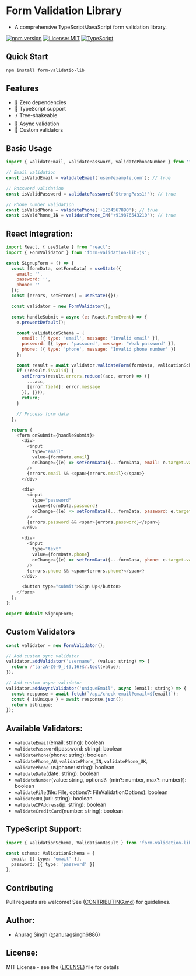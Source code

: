 # Form Validation Library

- A comprehensive TypeScript/JavaScript form validation library.

[![npm version](https://badge.fury.io/js/form-validation-lib-js.svg)](https://badge.fury.io/js/form-validation-lib-js)
[![License: MIT](https://img.shields.io/badge/License-MIT-yellow.svg)](https://opensource.org/licenses/MIT)
[![TypeScript](https://img.shields.io/badge/TypeScript-Ready-blue.svg)](https://www.typescriptlang.org/)

## Quick Start

```bash
npm install form-validatio-lib

```

## Features
- 🚀 Zero dependencies
- 💪 TypeScript support
- ⚡ Tree-shakeable
- 🔄 Async validation
- 🎯 Custom validators

## Basic Usage

```javascript
import { validateEmail, validatePassword, validatePhoneNumber } from 'form-validation-lib-js';

// Email validation
const isValidEmail = validateEmail('user@example.com'); // true

// Password validation
const isValidPassword = validatePassword('StrongPass1!'); // true

// Phone number validation
const isValidPhone = validatePhone('+1234567890'); // true
const isValdPhone_IN = validatePhone_IN('+919876543210'); // true
```

## React Integration:
```javascript
import React, { useState } from 'react';
import { FormValidator } from 'form-validation-lib-js';

const SignupForm = () => {
  const [formData, setFormData] = useState({
    email: '',
    password: '',
    phone: ''
  });
  const [errors, setErrors] = useState({});

  const validator = new FormValidator();

  const handleSubmit = async (e: React.FormEvent) => {
    e.preventDefault();

    const validationSchema = {
      email: [{ type: 'email', message: 'Invalid email' }],
      password: [{ type: 'password', message: 'Weak password' }],
      phone: [{ type: 'phone', message: 'Invalid phone number' }]
    };

    const result = await validator.validateForm(formData, validationSchema);
    if (!result.isValid) {
      setErrors(result.errors.reduce((acc, error) => ({
        ...acc,
        [error.field]: error.message
      }), {}));
      return;
    }

    // Process form data
  };

  return (
    <form onSubmit={handleSubmit}>
      <div>
        <input
          type="email"
          value={formData.email}
          onChange={(e) => setFormData({...formData, email: e.target.value})}
        />
        {errors.email && <span>{errors.email}</span>}
      </div>

      <div>
        <input
          type="password"
          value={formData.password}
          onChange={(e) => setFormData({...formData, password: e.target.value})}
        />
        {errors.password && <span>{errors.password}</span>}
      </div>

      <div>
        <input
          type="text"
          value={formData.phone}
          onChange={(e) => setFormData({...formData, phone: e.target.value})}
        />
        {errors.phone && <span>{errors.phone}</span>}
      </div>

      <button type="submit">Sign Up</button>
    </form>
  );
};

export default SignupForm;
```

## Custom Validators

```javascript
const validator = new FormValidator();

// Add custom sync validator
validator.addValidator('username', (value: string) => {
  return /^[a-zA-Z0-9_]{3,16}$/.test(value);
});

// Add custom async validator
validator.addAsyncValidator('uniqueEmail', async (email: string) => {
  const response = await fetch(`/api/check-email?email=${email}`);
  const { isUnique } = await response.json();
  return isUnique;
});
```

## Available Validators:
 - `validateEmail`(email: string): boolean
 - `validatePassword`(password: string): boolean
 - `validatePhone`(phone: string): boolean
 - `validatePhone_AU`, `validatePhone_IN`, `validatePhone_UK`, `validatePhone_US`(phone: string): boolean
 - `validateDate`(date: string): boolean
 - `validateNumber`(value: string, options?: {min?: number, max?: number}): boolean
 - `validateFile`(file: File, options?: FileValidationOptions): boolean
 - `validateURL`(url: string): boolean
 - `validateIPAddress`(ip: string): boolean
 - `validateCreditCard`(number: string): boolean

## TypeScript Support:

```typescript
import { ValidationSchema, ValidationResult } from 'form-validation-lib-js';

const schema: ValidationSchema = {
  email: [{ type: 'email' }],
  password: [{ type: 'password' }]
};
```

## Contributing
Pull requests are welcome! See ([CONTRIBUTING.md](https://github.com/anuragsingh6886/form-validatio-lib/blob/main/CONTRIBUTING.md)) for guidelines.

## Author:
- Anurag Singh ([@anuragsingh6886](https://www.linkedin.com/in/anuragsingh6886/))

## License:
MIT License - see the ([LICENSE](https://github.com/anuragsingh6886/form-validatio-lib/blob/main/LICENSE)) file for details